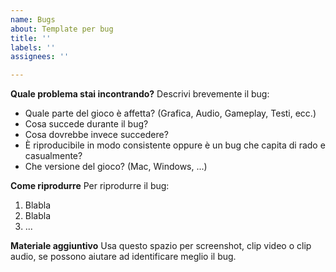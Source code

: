 ```yaml
---
name: Bugs
about: Template per bug
title: ''
labels: ''
assignees: ''

---
```


**Quale problema stai incontrando?**
Descrivi brevemente il bug:
* Quale parte del gioco è affetta? (Grafica, Audio, Gameplay, Testi, ecc.)
* Cosa succede durante il bug?
* Cosa dovrebbe invece succedere?
* È riproducibile in modo consistente oppure è un bug che capita di rado e casualmente?
* Che versione del gioco? (Mac, Windows, ...)

**Come riprodurre**
Per riprodurre il bug:
1. Blabla
2. Blabla
3. ...

**Materiale aggiuntivo**
Usa questo spazio per screenshot, clip video o clip audio, se possono aiutare ad identificare meglio il bug.
